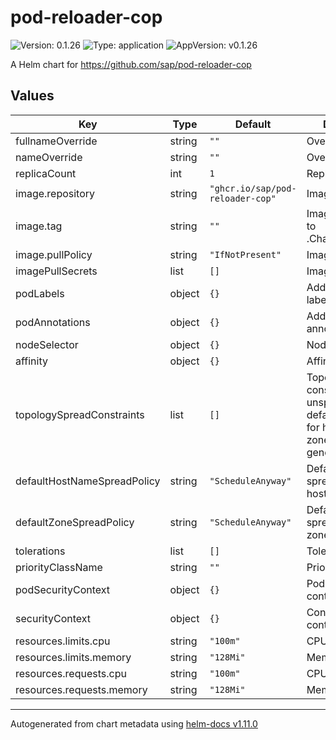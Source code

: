 # pod-reloader-cop

![Version: 0.1.26](https://img.shields.io/badge/Version-0.1.26-informational?style=flat-square) ![Type: application](https://img.shields.io/badge/Type-application-informational?style=flat-square) ![AppVersion: v0.1.26](https://img.shields.io/badge/AppVersion-v0.1.26-informational?style=flat-square)

A Helm chart for https://github.com/sap/pod-reloader-cop

## Values

| Key | Type | Default | Description |
|-----|------|---------|-------------|
| fullnameOverride | string | `""` | Override full name |
| nameOverride | string | `""` | Override name |
| replicaCount | int | `1` | Replica count |
| image.repository | string | `"ghcr.io/sap/pod-reloader-cop"` | Image repository |
| image.tag | string | `""` | Image tag (defauls to .Chart.AppVersion) |
| image.pullPolicy | string | `"IfNotPresent"` | Image pull policy |
| imagePullSecrets | list | `[]` | Image pull secrets |
| podLabels | object | `{}` | Additional pod labels |
| podAnnotations | object | `{}` | Additional pod annotations |
| nodeSelector | object | `{}` | Node selector |
| affinity | object | `{}` | Affinity settings |
| topologySpreadConstraints | list | `[]` | Topology spread constraints (if unspecified, default constraints for hostname and zone will be generated) |
| defaultHostNameSpreadPolicy | string | `"ScheduleAnyway"` | Default topology spread policy for hostname |
| defaultZoneSpreadPolicy | string | `"ScheduleAnyway"` | Default topology spread policy for zone |
| tolerations | list | `[]` | Tolerations |
| priorityClassName | string | `""` | Priority class |
| podSecurityContext | object | `{}` | Pod security context |
| securityContext | object | `{}` | Container security context |
| resources.limits.cpu | string | `"100m"` | CPU limit |
| resources.limits.memory | string | `"128Mi"` | Memory limit |
| resources.requests.cpu | string | `"100m"` | CPU request |
| resources.requests.memory | string | `"128Mi"` | Memory request |

----------------------------------------------
Autogenerated from chart metadata using [helm-docs v1.11.0](https://github.com/norwoodj/helm-docs/releases/v1.11.0)
